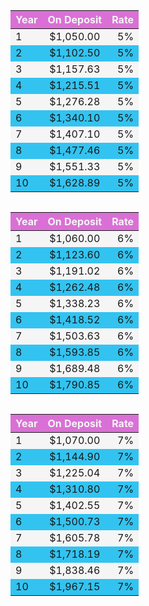 <head>
  <meta charset="utf-8">
  <title>CNIT 133 - Homework 4 Part 2</title>
  <meta name="description" content="Web Page for HW Assignment 4 of CNIT 133 - Javascript">
  <meta name="viewport" content="width=device-width, initial-scale=1, shrink-to-fit=yes">
  <div class="row" id="results"> <div class="one-third column"><table><thead><tr style="background: whitesmoke;"><th style="text-align: left; background-color: orchid; color: whitesmoke;">Year</th><th style="text-align: center; background-color: orchid; color: whitesmoke;">On Deposit</th><th style="text-align: right; background-color: orchid; color: whitesmoke;">Rate</th></tr></thead><tbody><tr style="background: whitesmoke;"><td style="text-align:left">1</td><td style="text-align:center">$1,050.00</td><td style="text-align:right">5%</td></tr><tr style="background: rgb(51, 195, 240);"><td style="text-align:left">2</td><td style="text-align:center">$1,102.50</td><td style="text-align:right">5%</td></tr><tr style="background: whitesmoke;"><td style="text-align:left">3</td><td style="text-align:center">$1,157.63</td><td style="text-align:right">5%</td></tr><tr style="background: rgb(51, 195, 240);"><td style="text-align:left">4</td><td style="text-align:center">$1,215.51</td><td style="text-align:right">5%</td></tr><tr style="background: whitesmoke;"><td style="text-align:left">5</td><td style="text-align:center">$1,276.28</td><td style="text-align:right">5%</td></tr><tr style="background: rgb(51, 195, 240);"><td style="text-align:left">6</td><td style="text-align:center">$1,340.10</td><td style="text-align:right">5%</td></tr><tr style="background: whitesmoke;"><td style="text-align:left">7</td><td style="text-align:center">$1,407.10</td><td style="text-align:right">5%</td></tr><tr style="background: rgb(51, 195, 240);"><td style="text-align:left">8</td><td style="text-align:center">$1,477.46</td><td style="text-align:right">5%</td></tr><tr style="background: whitesmoke;"><td style="text-align:left">9</td><td style="text-align:center">$1,551.33</td><td style="text-align:right">5%</td></tr><tr style="background: rgb(51, 195, 240);"><td style="text-align:left">10</td><td style="text-align:center">$1,628.89</td><td style="text-align:right">5%</td></tr></tbody></table></div><div class="one-third column"><table><thead><tr style="background: whitesmoke;"><th style="text-align: left; background-color: orchid; color: whitesmoke;">Year</th><th style="text-align: center; background-color: orchid; color: whitesmoke;">On Deposit</th><th style="text-align: right; background-color: orchid; color: whitesmoke;">Rate</th></tr></thead><tbody><tr style="background: whitesmoke;"><td style="text-align:left">1</td><td style="text-align:center">$1,060.00</td><td style="text-align:right">6%</td></tr><tr style="background: rgb(51, 195, 240);"><td style="text-align:left">2</td><td style="text-align:center">$1,123.60</td><td style="text-align:right">6%</td></tr><tr style="background: whitesmoke;"><td style="text-align:left">3</td><td style="text-align:center">$1,191.02</td><td style="text-align:right">6%</td></tr><tr style="background: rgb(51, 195, 240);"><td style="text-align:left">4</td><td style="text-align:center">$1,262.48</td><td style="text-align:right">6%</td></tr><tr style="background: whitesmoke;"><td style="text-align:left">5</td><td style="text-align:center">$1,338.23</td><td style="text-align:right">6%</td></tr><tr style="background: rgb(51, 195, 240);"><td style="text-align:left">6</td><td style="text-align:center">$1,418.52</td><td style="text-align:right">6%</td></tr><tr style="background: whitesmoke;"><td style="text-align:left">7</td><td style="text-align:center">$1,503.63</td><td style="text-align:right">6%</td></tr><tr style="background: rgb(51, 195, 240);"><td style="text-align:left">8</td><td style="text-align:center">$1,593.85</td><td style="text-align:right">6%</td></tr><tr style="background: whitesmoke;"><td style="text-align:left">9</td><td style="text-align:center">$1,689.48</td><td style="text-align:right">6%</td></tr><tr style="background: rgb(51, 195, 240);"><td style="text-align:left">10</td><td style="text-align:center">$1,790.85</td><td style="text-align:right">6%</td></tr></tbody></table></div><div class="one-third column"><table><thead><tr style="background: whitesmoke;"><th style="text-align: left; background-color: orchid; color: whitesmoke;">Year</th><th style="text-align: center; background-color: orchid; color: whitesmoke;">On Deposit</th><th style="text-align: right; background-color: orchid; color: whitesmoke;">Rate</th></tr></thead><tbody><tr style="background: whitesmoke;"><td style="text-align:left">1</td><td style="text-align:center">$1,070.00</td><td style="text-align:right">7%</td></tr><tr style="background: rgb(51, 195, 240);"><td style="text-align:left">2</td><td style="text-align:center">$1,144.90</td><td style="text-align:right">7%</td></tr><tr style="background: whitesmoke;"><td style="text-align:left">3</td><td style="text-align:center">$1,225.04</td><td style="text-align:right">7%</td></tr><tr style="background: rgb(51, 195, 240);"><td style="text-align:left">4</td><td style="text-align:center">$1,310.80</td><td style="text-align:right">7%</td></tr><tr style="background: whitesmoke;"><td style="text-align:left">5</td><td style="text-align:center">$1,402.55</td><td style="text-align:right">7%</td></tr><tr style="background: rgb(51, 195, 240);"><td style="text-align:left">6</td><td style="text-align:center">$1,500.73</td><td style="text-align:right">7%</td></tr><tr style="background: whitesmoke;"><td style="text-align:left">7</td><td style="text-align:center">$1,605.78</td><td style="text-align:right">7%</td></tr><tr style="background: rgb(51, 195, 240);"><td style="text-align:left">8</td><td style="text-align:center">$1,718.19</td><td style="text-align:right">7%</td></tr><tr style="background: whitesmoke;"><td style="text-align:left">9</td><td style="text-align:center">$1,838.46</td><td style="text-align:right">7%</td></tr><tr style="background: rgb(51, 195, 240);"><td style="text-align:left">10</td><td style="text-align:center">$1,967.15</td><td style="text-align:right">7%</td></tr></tbody></table></div></div>
  
  <script>const calcInterest=(t,e,l)=>{let n,c,r={style:"currency",currency:"USD"};c='<div class="one-third column"><table><thead><tr><th style="text-align:left">Year</th><th style="text-align:center">On Deposit</th><th style="text-align:right">Rate</th></tr></thead><tbody>';for(let s=1;s<=l;s++)n=t*(1+e)**s,c+=`<tr><td style="text-align:left">${s}</td><td style="text-align:center">${n.toLocaleString("en",r)}</td><td style="text-align:right">${e.toLocaleString("en-GB",{style:"percent"})}</td></tr>`;c+="</tbody></table></div>",document.getElementById("results").innerHTML+=c};window.addEventListener("load",(()=>{calcInterest(1e3,.05,10),calcInterest(1e3,.06,10),calcInterest(1e3,.07,10),$("table thead tr th").each((function(t){$(this).css("background-color","orchid"),$(this).css("color","whitesmoke")})),$("table tr:nth-child(even)").css("background","#33c3f0"),$("table tr:nth-child(odd)").css("background","whitesmoke")}))</script>  
